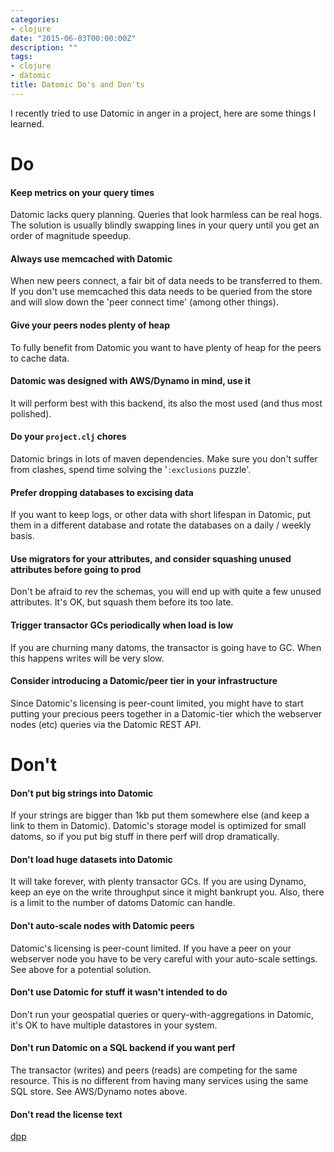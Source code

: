 ```yaml
---
categories:
- clojure
date: "2015-06-03T00:00:00Z"
description: ""
tags:
- clojure
- datomic
title: Datomic Do's and Don'ts
---
```


I recently tried to use Datomic in anger in a project, here are some things I learned.

<!--more-->

# Do

#### Keep metrics on your query times

Datomic lacks query planning. Queries that look harmless can be real hogs. The solution is usually blindly swapping lines in your query until you get an order of magnitude speedup.

#### Always use memcached with Datomic

When new peers connect, a fair bit of data needs to be transferred to them. If you don't use memcached this data needs to be queried from the store and will slow down the 'peer connect time' (among other things).

#### Give your peers nodes plenty of heap

To fully benefit from Datomic you want to have plenty of heap for the peers to cache data.

#### Datomic was designed with AWS/Dynamo in mind, use it

It will perform best with this backend, its also the most used (and thus most polished).

#### Do your `project.clj` chores

Datomic brings in lots of maven dependencies. Make sure you don't suffer from clashes, spend time solving the '`:exclusions` puzzle'.

#### Prefer dropping databases to excising data

If you want to keep logs, or other data with short lifespan in Datomic, put them in a different database and rotate the databases on a daily / weekly basis.

#### Use migrators for your attributes, and consider squashing unused attributes before going to prod

Don't be afraid to rev the schemas, you will end up with quite a few unused attributes. It's OK, but squash them before its too late.

#### Trigger transactor GCs periodically when load is low

If you are churning many datoms, the transactor is going have to GC. When this happens writes will be very slow.

#### Consider introducing a Datomic/peer tier in your infrastructure

Since Datomic's licensing is peer-count limited, you might have to start putting your precious peers together in a Datomic-tier which the webserver nodes (etc) queries via the Datomic REST API.

# Don't

#### Don't put big strings into Datomic

If your strings are bigger than 1kb put them somewhere else (and keep a link to them in Datomic). Datomic's storage model is optimized for small datoms, so if you put big stuff in there perf will drop dramatically.

#### Don't load huge datasets into Datomic

It will take forever, with plenty transactor GCs. If you are using Dynamo, keep an eye on the write throughput since it might bankrupt you. Also, there is a limit to the number of datoms Datomic can handle.

#### Don't auto-scale nodes with Datomic peers

Datomic's licensing is peer-count limited. If you have a peer on your webserver node you have to be very careful with your auto-scale settings. See above for a potential solution.

#### Don't use Datomic for stuff it wasn't intended to do

Don't run your geospatial queries or query-with-aggregations in Datomic, it's OK to have multiple datastores in your system.

#### Don't run Datomic on a SQL backend if you want perf

The transactor (writes) and peers (reads) are competing for the same resource. This is no different from having many services using the same SQL store. See AWS/Dynamo notes above.

#### Don't read the license text

[dpp](http://blog.goodstuff.im/datomic_license)
